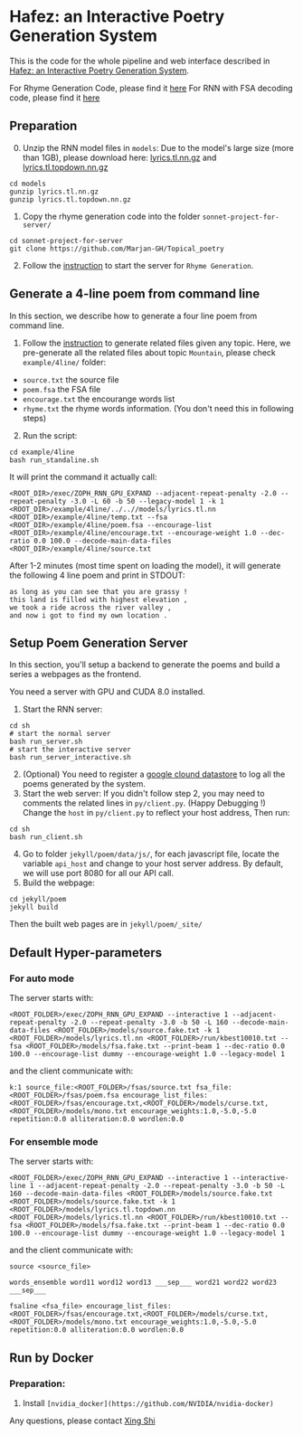 # Hafez: an Interactive Poetry Generation System

This is the code for the whole pipeline and web interface described in [Hafez: an Interactive Poetry Generation System](http://xingshi.me/data/pdf/ACL2017demo.pdf).

For Rhyme Generation Code, please find it [here](https://github.com/Marjan-GH/Topical_poetry)
For RNN with FSA decoding code, please find it [here](https://github.com/isi-nlp/Zoph_RNN/blob/master/README_XING.md)

## Preparation

0. Unzip the RNN model files in `models`:
Due to the model's large size (more than 1GB), please download here: [lyrics.tl.nn.gz](https://drive.google.com/open?id=0B9mEwe4MVv7XVk9OcUhzWGg2bUU) and [lyrics.tl.topdown.nn.gz](https://drive.google.com/open?id=0B9mEwe4MVv7XbTMyMlBZRDFWcTA)

```
cd models
gunzip lyrics.tl.nn.gz
gunzip lyrics.tl.topdown.nn.gz
```
1. Copy the rhyme generation code into the folder `sonnet-project-for-server/`

```
cd sonnet-project-for-server
git clone https://github.com/Marjan-GH/Topical_poetry
```

2. Follow the [instruction](https://github.com/Marjan-GH/Topical_poetry/blob/master/README.md) to start the server for `Rhyme Generation`.


## Generate a 4-line poem from command line

In this section, we describe how to generate a four line poem from command line.

1. Follow the [instruction](https://github.com/Marjan-GH/Topical_poetry/blob/master/README.md) to generate related files given any topic. Here, we pre-generate all the related files about topic `Mountain`, please check `example/4line/` folder:

* `source.txt` the source file 
* `poem.fsa` the FSA file
* `encourage.txt` the encourange words list
* `rhyme.txt` the rhyme words information. (You don't need this in following steps)

2. Run the script:

```
cd example/4line
bash run_standaline.sh
```
It will print the command it actually call:

```
<ROOT_DIR>/exec/ZOPH_RNN_GPU_EXPAND --adjacent-repeat-penalty -2.0 --repeat-penalty -3.0 -L 60 -b 50 --legacy-model 1 -k 1 <ROOT_DIR>/example/4line/../..//models/lyrics.tl.nn <ROOT_DIR>/example/4line/temp.txt --fsa <ROOT_DIR>/example/4line/poem.fsa --encourage-list <ROOT_DIR>/example/4line/encourage.txt --encourage-weight 1.0 --dec-ratio 0.0 100.0 --decode-main-data-files <ROOT_DIR>/example/4line/source.txt
```

After 1-2 minutes (most time spent on loading the model), it will generate the following 4 line poem and print in STDOUT:

```
as long as you can see that you are grassy !
this land is filled with highest elevation ,
we took a ride across the river valley ,
and now i got to find my own location .
```

## Setup Poem Generation Server

In this section, you'll setup a backend to generate the poems and build a series a webpages as the frontend. 

You need a server with GPU and CUDA 8.0 installed.

1. Start the RNN server:
```
cd sh
# start the normal server
bash run_server.sh
# start the interactive server
bash run_server_interactive.sh
```
2. (Optional) You need to register a [google clound datastore](https://cloud.google.com/datastore/) to log all the poems generated by the system.
3. Start the web server:
If you didn't follow step 2, you may need to comments the related lines in `py/client.py`. (Happy Debugging !)
Change the `host` in `py/client.py` to reflect your host address, Then run: 
```
cd sh
bash run_client.sh
```
4. Go to folder `jekyll/poem/data/js/`, for each javascript file, locate the variable `api_host` and change to your host server address. By default, we will use port 8080 for all our API call.
5. Build the webpage:
```
cd jekyll/poem
jekyll build
```
Then the built web pages are in `jekyll/poem/_site/`

## Default Hyper-parameters

### For auto mode
The server starts with: 
```
<ROOT_FOLDER>/exec/ZOPH_RNN_GPU_EXPAND --interactive 1 --adjacent-repeat-penalty -2.0 --repeat-penalty -3.0 -b 50 -L 160 --decode-main-data-files <ROOT_FOLDER>/models/source.fake.txt -k 1 <ROOT_FOLDER>/models/lyrics.tl.nn <ROOT_FOLDER>/run/kbest10010.txt --fsa <ROOT_FOLDER>/models/fsa.fake.txt --print-beam 1 --dec-ratio 0.0 100.0 --encourage-list dummy --encourage-weight 1.0 --legacy-model 1
```
and the client communicate with:
```
k:1 source_file:<ROOT_FOLDER>/fsas/source.txt fsa_file:<ROOT_FOLDER>/fsas/poem.fsa encourage_list_files:<ROOT_FOLDER>/fsas/encourage.txt,<ROOT_FOLDER>/models/curse.txt,<ROOT_FOLDER>/models/mono.txt encourage_weights:1.0,-5.0,-5.0 repetition:0.0 alliteration:0.0 wordlen:0.0
```

### For ensemble mode
The server starts with:
```
<ROOT_FOLDER>/exec/ZOPH_RNN_GPU_EXPAND --interactive 1 --interactive-line 1 --adjacent-repeat-penalty -2.0 --repeat-penalty -3.0 -b 50 -L 160 --decode-main-data-files <ROOT_FOLDER>/models/source.fake.txt <ROOT_FOLDER>/models/source.fake.txt -k 1 <ROOT_FOLDER>/models/lyrics.tl.topdown.nn <ROOT_FOLDER>/models/lyrics.tl.nn <ROOT_FOLDER>/run/kbest10010.txt --fsa <ROOT_FOLDER>/models/fsa.fake.txt --print-beam 1 --dec-ratio 0.0 100.0 --encourage-list dummy --encourage-weight 1.0 --legacy-model 1
```
and the client communicate with:

```
source <source_file>
```
```
words_ensemble word11 word12 word13 ___sep___ word21 word22 word23 ___sep___
```
```
fsaline <fsa_file> encourage_list_files:<ROOT_FOLDER>/fsas/encourage.txt,<ROOT_FOLDER>/models/curse.txt,<ROOT_FOLDER>/models/mono.txt encourage_weights:1.0,-5.0,-5.0 repetition:0.0 alliteration:0.0 wordlen:0.0
```

## Run by Docker

### Preparation:

1. Install `[nvidia_docker](https://github.com/NVIDIA/nvidia-docker)` 



Any questions, please contact [Xing Shi](mailto:shixing19910105@gmail.com)
